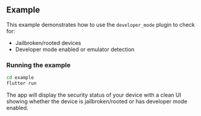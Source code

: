## Example

This example demonstrates how to use the `developer_mode` plugin to check for:
- Jailbroken/rooted devices
- Developer mode enabled or emulator detection

### Running the example

```bash
cd example
flutter run
```

The app will display the security status of your device with a clean UI showing whether the device is jailbroken/rooted or has developer mode enabled.
